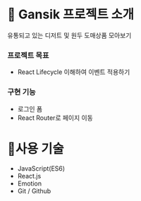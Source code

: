 # :dress: Gansik 프로젝트 소개

유통되고 있는 디저트 및 원두 도매상품 모아보기

### 프로젝트 목표

* React Lifecycle 이해하여 이벤트 적용하기

### 구현 기능 

* 로그인 폼 
* React Router로 페이지 이동

# :thought_balloon:사용 기술

- JavaScript(ES6)
- React.js 
- Emotion
- Git / Github